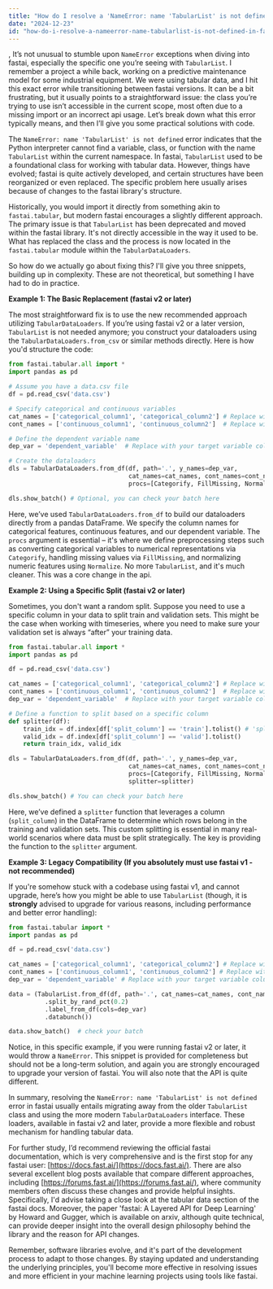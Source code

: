 ```yaml
---
title: "How do I resolve a 'NameError: name 'TabularList' is not defined' in fastai?"
date: "2024-12-23"
id: "how-do-i-resolve-a-nameerror-name-tabularlist-is-not-defined-in-fastai"
---
```


,  It’s not unusual to stumble upon `NameError` exceptions when diving into fastai, especially the specific one you’re seeing with `TabularList`. I remember a project a while back, working on a predictive maintenance model for some industrial equipment. We were using tabular data, and I hit this exact error while transitioning between fastai versions. It can be a bit frustrating, but it usually points to a straightforward issue: the class you’re trying to use isn’t accessible in the current scope, most often due to a missing import or an incorrect api usage. Let’s break down what this error typically means, and then I’ll give you some practical solutions with code.

The `NameError: name 'TabularList' is not defined` error indicates that the Python interpreter cannot find a variable, class, or function with the name `TabularList` within the current namespace. In fastai, `TabularList` used to be a foundational class for working with tabular data. However, things have evolved; fastai is quite actively developed, and certain structures have been reorganized or even replaced. The specific problem here usually arises because of changes to the fastai library's structure.

Historically, you would import it directly from something akin to `fastai.tabular`, but modern fastai encourages a slightly different approach. The primary issue is that `TabularList` has been deprecated and moved within the fastai library. It's not directly accessible in the way it used to be. What has replaced the class and the process is now located in the `fastai.tabular` module within the `TabularDataLoaders`.

So how do we actually go about fixing this? I'll give you three snippets, building up in complexity. These are not theoretical, but something I have had to do in practice.

**Example 1: The Basic Replacement (fastai v2 or later)**

The most straightforward fix is to use the new recommended approach utilizing `TabularDataLoaders`. If you’re using fastai v2 or a later version, `TabularList` is not needed anymore; you construct your dataloaders using the `TabularDataLoaders.from_csv` or similar methods directly. Here is how you'd structure the code:

```python
from fastai.tabular.all import *
import pandas as pd

# Assume you have a data.csv file
df = pd.read_csv('data.csv')

# Specify categorical and continuous variables
cat_names = ['categorical_column1', 'categorical_column2'] # Replace with your actual categorical column names
cont_names = ['continuous_column1', 'continuous_column2']  # Replace with your actual continuous column names

# Define the dependent variable name
dep_var = 'dependent_variable'  # Replace with your target variable column name

# Create the dataloaders
dls = TabularDataLoaders.from_df(df, path='.', y_names=dep_var,
                                 cat_names=cat_names, cont_names=cont_names,
                                 procs=[Categorify, FillMissing, Normalize])

dls.show_batch() # Optional, you can check your batch here
```

Here, we’ve used `TabularDataLoaders.from_df` to build our dataloaders directly from a pandas DataFrame. We specify the column names for categorical features, continuous features, and our dependent variable. The `procs` argument is essential – it's where we define preprocessing steps such as converting categorical variables to numerical representations via `Categorify`, handling missing values via `FillMissing`, and normalizing numeric features using `Normalize`. No more `TabularList`, and it's much cleaner. This was a core change in the api.

**Example 2: Using a Specific Split (fastai v2 or later)**

Sometimes, you don't want a random split. Suppose you need to use a specific column in your data to split train and validation sets. This might be the case when working with timeseries, where you need to make sure your validation set is always “after” your training data.

```python
from fastai.tabular.all import *
import pandas as pd

df = pd.read_csv('data.csv')

cat_names = ['categorical_column1', 'categorical_column2'] # Replace with your actual categorical column names
cont_names = ['continuous_column1', 'continuous_column2']  # Replace with your actual continuous column names
dep_var = 'dependent_variable'  # Replace with your target variable column name

# Define a function to split based on a specific column
def splitter(df):
    train_idx = df.index[df['split_column'] == 'train'].tolist() # 'split_column' can be any column name
    valid_idx = df.index[df['split_column'] == 'valid'].tolist()
    return train_idx, valid_idx

dls = TabularDataLoaders.from_df(df, path='.', y_names=dep_var,
                                 cat_names=cat_names, cont_names=cont_names,
                                 procs=[Categorify, FillMissing, Normalize],
                                 splitter=splitter)

dls.show_batch() # You can check your batch here
```

Here, we’ve defined a `splitter` function that leverages a column (`split_column`) in the DataFrame to determine which rows belong in the training and validation sets. This custom splitting is essential in many real-world scenarios where data must be split strategically. The key is providing the function to the `splitter` argument.

**Example 3: Legacy Compatibility (If you absolutely must use fastai v1 - not recommended)**

If you're somehow stuck with a codebase using fastai v1, and cannot upgrade, here’s how you might be able to use `TabularList` (though, it is **strongly** advised to upgrade for various reasons, including performance and better error handling):

```python
from fastai.tabular import *
import pandas as pd

df = pd.read_csv('data.csv')

cat_names = ['categorical_column1', 'categorical_column2'] # Replace with your actual categorical column names
cont_names = ['continuous_column1', 'continuous_column2'] # Replace with your actual continuous column names
dep_var = 'dependent_variable' # Replace with your target variable column name

data = (TabularList.from_df(df, path='.', cat_names=cat_names, cont_names=cont_names, procs=[Categorify, FillMissing])
          .split_by_rand_pct(0.2)
          .label_from_df(cols=dep_var)
          .databunch())

data.show_batch()  # check your batch
```

Notice, in this specific example, if you were running fastai v2 or later, it would throw a `NameError`. This snippet is provided for completeness but should not be a long-term solution, and again you are strongly encouraged to upgrade your version of fastai. You will also note that the API is quite different.

In summary, resolving the `NameError: name 'TabularList' is not defined` error in fastai usually entails migrating away from the older `TabularList` class and using the more modern `TabularDataLoaders` interface. These loaders, available in fastai v2 and later, provide a more flexible and robust mechanism for handling tabular data.

For further study, I’d recommend reviewing the official fastai documentation, which is very comprehensive and is the first stop for any fastai user: [https://docs.fast.ai/](https://docs.fast.ai/). There are also several excellent blog posts available that compare different approaches, including [https://forums.fast.ai/](https://forums.fast.ai/), where community members often discuss these changes and provide helpful insights. Specifically, I'd advise taking a close look at the tabular data section of the fastai docs. Moreover, the paper 'fastai: A Layered API for Deep Learning' by Howard and Gugger, which is available on arxiv, although quite technical, can provide deeper insight into the overall design philosophy behind the library and the reason for API changes.

Remember, software libraries evolve, and it's part of the development process to adapt to those changes. By staying updated and understanding the underlying principles, you'll become more effective in resolving issues and more efficient in your machine learning projects using tools like fastai.

